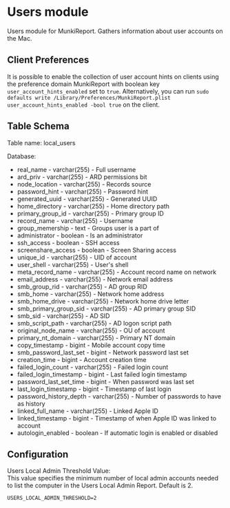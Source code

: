 Users module
==============

Users module for MunkiReport. Gathers information about user accounts on the Mac.

Client Preferences
-----
It is possible to enable the collection of user account hints on clients using the preference domain MunkiReport with boolean key `user_account_hints_enabled` set to `true`. Alternatively, you can run `sudo defaults write /Library/Preferences/MunkiReport.plist user_account_hints_enabled -bool true` on the client.


Table Schema
-----

Table name: local_users

Database:
* real_name - varchar(255) - Full username
* ard_priv - varchar(255) - ARD permissions bit
* node_location - varchar(255) - Records source
* password_hint - varchar(255) - Password hint
* generated_uuid - varchar(255) - Generated UUID
* home_directory - varchar(255) - Home directory path
* primary_group_id - varchar(255) - Primary group ID
* record_name - varchar(255) - Username
* group_memership - text - Groups user is a part of
* administrator - boolean - Is an administrator
* ssh_access - boolean - SSH access
* screenshare_access - boolean - Screen Sharing access
* unique_id - varchar(255) - UID of account
* user_shell - varchar(255) - User's shell
* meta_record_name - varchar(255) - Account record name on network
* email_address - varchar(255) - Network email address
* smb_group_rid - varchar(255) - AD group RID
* smb_home - varchar(255) - Network home address
* smb_home_drive - varchar(255) - Network home drive letter
* smb_primary_group_sid - varchar(255) - AD primary group SID
* smb_sid - varchar(255) - AD SID
* smb_script_path - varchar(255) - AD logon script path
* original_node_name - varchar(255) - OU of account
* primary_nt_domain - varchar(255) - Primary NT domain
* copy_timestamp - bigint - Mobile account copy time
* smb_password_last_set - bigint - Network password last set
* creation_time - bigint - Account creation time
* failed_login_count - varchar(255) - Failed login count
* failed_login_timestamp - bigint - Last failed login timestamp
* password_last_set_time - bigint - When password was last set
* last_login_timestamp - bigint - Timestamp of last login
* password_history_depth - varchar(255) - Number of passwords to have as history
* linked_full_name - varchar(255) - Linked Apple ID
* linked_timestamp - bigint - Timestamp of when Apple ID was linked to account
* autologin_enabled - boolean - If automatic login is enabled or disabled

Configuration
-------------

Users Local Admin Threshold Value:  
This value specifies the minimum number of local admin accounts needed to
list the computer in the Users Local Admin Report.  Default is 2.
```
USERS_LOCAL_ADMIN_THRESHOLD=2
```
